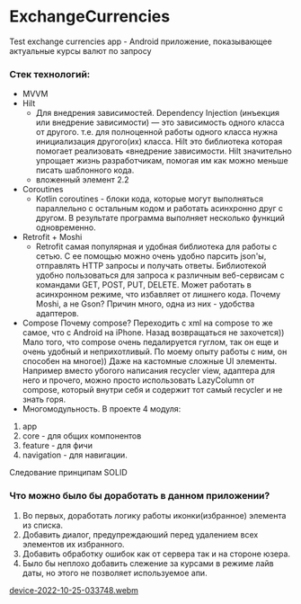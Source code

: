 # ExchangeCurrencies

Test exchange currencies app -  Android приложение, показывающее актуальные курсы валют по запросу


### Стек технологий:

* MVVM
* Hilt
    * Для внедрения зависимостей. Dependency Injection (инъекция или внедрение зависимости) — это зависимость одного класса от другого. т.е. для полноценной работы одного класса нужна инициализация другого(их) класса. Hilt это библиотека которая помогает реализовать «внедрение зависимости. Hilt значительно упрощает жизнь разработчикам, помогая им как можно меньше писать шаблонного кода.
    * вложенный элемент 2.2
* Coroutines
    * Kotlin coroutines - блоки кода, которые могут выполняться параллельно с остальным кодом и работать асинхронно друг с другом. В результате программа выполняет несколько функций одновременно.
* Retrofit + Moshi
    * Retrofit самая популярная и удобная библиотека для работы с сетью. С ее помощью можно очень удобно парсить json'ы, отправлять HTTP запросы и получать ответы. 
    Библиотекой удобно пользоваться для запроса к различным веб-сервисам с командами GET, POST, PUT, DELETE. Может работать в асинхронном режиме, что избавляет от лишнего кода.
    Почему Moshi, а не Gson? Причин много, одна из них - удобства адаптеров.
* Compose
Почему compose? Переходить с xml на compose то же самое, что с Android на iPhone. Назад возвращаться не захочется)) Мало того, что compose очень педалируется гуглом, так он еще и очень удобный и неприхотливый. По моему опыту работы с ним, он способен на многое)) Даже на кастомные сложные UI элементы. 
Например вместо убогого написания recycler view, адаптера для него и прочего, можно просто использовать LazyColumn от compose, который внутри себя и содержит тот самый recycler и не знать горя. 
* Многомодульность. 
В проекте 4 модуля:
1. app
2. core - для общих компонентов
3. feature - для фичи
4. navigation - для навигации.

Следование принципам SOLID


### Что можно было бы доработать в данном приложении?

1. Во первых, доработать логику работы иконки(избранное) элемента из списка. 
2. Добавить диалог, предупреждаюший перед удалением всех элементов их избранного. 
3. Добавить обработку ошибок как от сервера так и на стороне юзера.
4. Было бы неплохо добавить слежение за курсами в режиме лайв даты, но этого не позволяет используемое апи.


[device-2022-10-25-033748.webm](https://user-images.githubusercontent.com/44145716/197661896-b5e99d1e-43d0-4e04-b8f6-8775860da228.webm)
